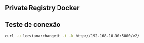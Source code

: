 ## Private Registry Docker

## Teste de conexão
```bash
curl -u leoviana:changeit -i -k http://192.168.10.30:5000/v2/
```